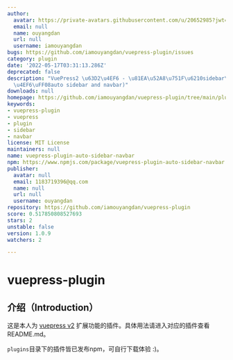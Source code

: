 ```yaml
---
author:
  avatar: https://private-avatars.githubusercontent.com/u/20652985?jwt=eyJhbGciOiJIUzI1NiIsInR5cCI6IkpXVCJ9.eyJpc3MiOiJnaXRodWIuY29tIiwiYXVkIjoicmF3LmdpdGh1YnVzZXJjb250ZW50LmNvbSIsImtleSI6ImtleTEiLCJleHAiOjE3MzQ2NzE1MjAsIm5iZiI6MTczNDY3MDMyMCwicGF0aCI6Ii91LzIwNjUyOTg1In0.EtmEMYra0k5TBdDUj4tN_ktqHbSqJcfVMmo8iOCG-pI&v=4
  email: null
  name: ouyangdan
  url: null
  username: iamouyangdan
bugs: https://github.com/iamouyangdan/vuepress-plugin/issues
category: plugin
date: '2022-05-17T03:31:13.286Z'
deprecated: false
description: "VuePress2 \u63D2\u4EF6 - \u81EA\u52A8\u751F\u6210sidebar\u548Cnavbar\u63D2\
  \u4EF6\uFF08auto sidebar and navbar)"
downloads: null
homepage: https://github.com/iamouyangdan/vuepress-plugin/tree/main/plugins/vuepress-plugin-auto-sidebar-navbar#readme
keywords:
- vuepress-plugin
- vuepress
- plugin
- sidebar
- navbar
license: MIT License
maintainers: null
name: vuepress-plugin-auto-sidebar-navbar
npm: https://www.npmjs.com/package/vuepress-plugin-auto-sidebar-navbar
publisher:
  avatar: null
  email: 1183719396@qq.com
  name: null
  url: null
  username: ouyangdan
repository: https://github.com/iamouyangdan/vuepress-plugin
score: 0.517850808527693
stars: 2
unstable: false
version: 1.0.9
watchers: 2

---
```


# vuepress-plugin

## 介绍（Introduction）

这是本人为 [vuepress v2](https://v2.vuepress.vuejs.org/zh/guide/) 扩展功能的插件。具体用法请进入对应的插件查看README.md。

`plugins`目录下的插件皆已发布npm，可自行下载体验 :)。